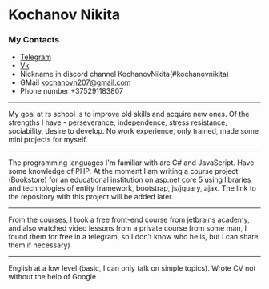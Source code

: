 # Kochanov Nikita #

### My Contacts ###
- [Telegram](https://t.me/pieliedie3x)
- [Vk](https://vk.com/pieliedieee)
- Nickname in discord channel KochanovNikita(#kochanovnikita)
- GMail kochanovn207@gmail.com
- Phone number +375291183807
    
***
  
My goal at rs school is to improve old skills and acquire new ones. Of the strengths I have - perseverance, independence, stress resistance, sociability, 
desire to develop.   No work experience, only trained, made some mini projects for myself.
   
***

The programming languages I'm familiar with are C# and JavaScript. Have some knowledge of PHP. 
At the moment I am writing a course project (Bookstore) for an educational institution 
on asp.net core 5 using libraries and technologies of entity framework, bootstrap, js/jquary, ajax. 
The link to the repository with this project will be added later.
  
***
   
From the courses, I took a free front-end course from jetbrains academy,
and also watched video lessons from a private course from some man, 
I found them for free in a telegram, so I don’t know who he is, but I can share them if necessary)
    
***

English at a low level (basic, I can only talk on simple topics). Wrote CV not without the help of Google
